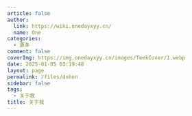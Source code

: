 ```yaml
---
article: false
author:
  link: https://wiki.onedayxyy.cn/
  name: One
categories:
  - 更多
comment: false
coverImg: https://img.onedayxyy.cn/images/TeekCover/1.webp
date: 2025-01-05 03:19:48
layout: page
permalink: /files/dnhnn
sidebar: false
tags:
  - 关于我
title: 关于我
---
```

<script setup>
import About from '../.vitepress/theme/components/About.vue'
</script>

<About />